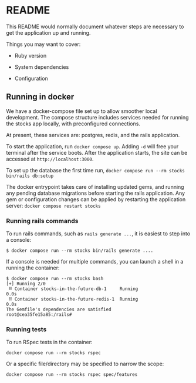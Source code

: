 # README

This README would normally document whatever steps are necessary to get the
application up and running.

Things you may want to cover:

- Ruby version

- System dependencies

- Configuration

## Running in docker

We have a docker-compose file set up to allow smoother local development.
The compose structure includes services needed for running the stocks app
locally, with preconfigured connections.

At present, these services are: postgres, redis, and the rails application.

To start the application, run `docker compose up`. Adding `-d` will free your
terminal after the service boots. After the application starts, the site can
be accessed at `http://localhost:3000`.

To set up the database the first time run, `docker compose run --rm stocks bin/rails db:setup`

The docker entrypoint takes care of installing updated gems, and running any
pending database migrations before starting the rails application. Any
gem or configuration changes can be applied by restarting the application server:
`docker compose restart stocks`

### Running rails commands

To run rails commands, such as `rails generate ...`, it is easiest to step
into a console:

```shell
$ docker compose run --rm stocks bin/rails generate ....
```

If a console is needed for multiple commands, you can launch a shell in a running the container:

```shell
$ docker compose run --rm stocks bash
[+] Running 2/0
 ⠿ Container stocks-in-the-future-db-1     Running                                                  0.0s
 ⠿ Container stocks-in-the-future-redis-1  Running                                                  0.0s
The Gemfile's dependencies are satisfied
root@cea35fe15a85:/rails#
```

### Running tests

To run RSpec tests in the container:

```shell
docker compose run --rm stocks rspec
```

Or a specific file/directory may be specified to narrow the scope:

```shell
docker compose run --rm stocks rspec spec/features
```
